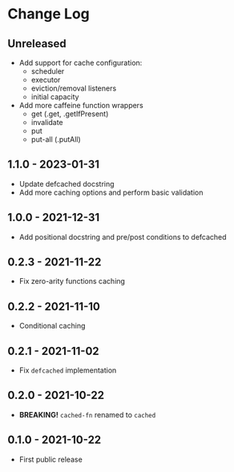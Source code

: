 # Change Log

## Unreleased

* Add support for cache configuration:
  * scheduler
  * executor
  * eviction/removal listeners
  * initial capacity
* Add more caffeine function wrappers
  * get (.get, .getIfPresent)
  * invalidate
  * put
  * put-all (.putAll)

## 1.1.0 - 2023-01-31

* Update defcached docstring
* Add more caching options and perform basic validation

## 1.0.0 - 2021-12-31

* Add positional docstring and pre/post conditions to defcached

## 0.2.3 - 2021-11-22

* Fix zero-arity functions caching

## 0.2.2 - 2021-11-10

* Conditional caching

## 0.2.1 - 2021-11-02

* Fix `defcached` implementation

## 0.2.0 - 2021-10-22

* **BREAKING!** `cached-fn` renamed to `cached`

## 0.1.0 - 2021-10-22

* First public release
